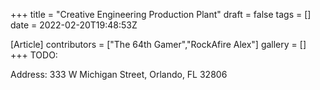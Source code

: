 +++
title = "Creative Engineering Production Plant"
draft = false
tags = []
date = 2022-02-20T19:48:53Z

[Article]
contributors = ["The 64th Gamer","RockAfire Alex"]
gallery = []
+++
TODO:

Address: 333 W Michigan Street, Orlando, FL 32806